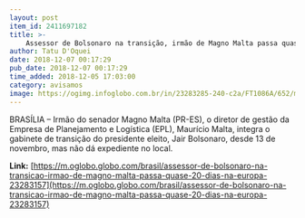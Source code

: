 ```yaml
---
layout: post
item_id: 2411697182
title: >-
    Assessor de Bolsonaro na transição, irmão de Magno Malta passa quase 20 dias na Europa
author: Tatu D'Oquei
date: 2018-12-07 00:17:29
pub_date: 2018-12-07 00:17:29
time_added: 2018-12-05 17:03:00
category: avisamos
image: https://ogimg.infoglobo.com.br/in/23283285-240-c2a/FT1086A/652/magno.jpg
---
```


BRASÍLIA – Irmão do senador Magno Malta (PR-ES), o diretor de gestão da Empresa de Planejamento e Logística (EPL), Maurício Malta, integra o gabinete de transição do presidente eleito, Jair Bolsonaro, desde 13 de novembro, mas não dá expediente no local.

**Link:** [https://m.oglobo.globo.com/brasil/assessor-de-bolsonaro-na-transicao-irmao-de-magno-malta-passa-quase-20-dias-na-europa-23283157](https://m.oglobo.globo.com/brasil/assessor-de-bolsonaro-na-transicao-irmao-de-magno-malta-passa-quase-20-dias-na-europa-23283157)

